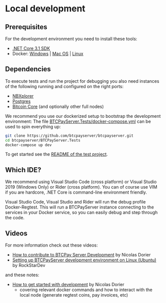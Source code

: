 # Local development

## Prerequisites

For the development environment you need to install these tools:

* [.NET Core 3.1 SDK](https://dotnet.microsoft.com/download)
* Docker: [Windows](https://docs.docker.com/docker-for-windows/install/) | [Mac OS](https://docs.docker.com/docker-for-mac/install/) | [Linux](https://docs.docker.com/install/linux/docker-ce/ubuntu/)

## Dependencies

To execute tests and run the project for debugging you also need instances of the following running and configured on the right ports:

* [NBXplorer](https://github.com/dgarage/NBxplorer)
* [Postgres](https://www.postgresql.org/)
* [Bitcoin Core](https://bitcoincore.org/) (and optionally other full nodes)

We recommend you use our dockerized setup to bootstrap the development environment:
The file [BTCPayServer.Tests/docker-compose.yml](https://github.com/btcpayserver/btcpayserver/blob/master/BTCPayServer.Tests/docker-compose.yml) can be used to spin everything up:

```bash
git clone https://github.com/btcpayserver/btcpayserver.git
cd btcpayserver/BTCPayServer.Tests
docker-compose up dev
```

To get started see the [README of the test project](https://github.com/btcpayserver/btcpayserver/blob/master/BTCPayServer.Tests/README.md).

## Which IDE?

We recommend using Visual Studio Code (cross platform) or Visual Studio 2019 (Windows Only) or Rider (cross platform).
You can of course use VIM if you are hardcore, .NET Core is command-line environment friendly.

Visual Studio Code, Visual Studio and Rider will run the debug profile Docker-Regtest.
This will run a BTCPayServer instance connecting to the services in your Docker service, so you can easily debug and step through the code.

## Videos

For more information check out these videos:

* [How to contribute to BTCPay Server Development](https://youtu.be/ZePbMPSIvHM) by Nicolas Dorier
* [Setting up BTCPayServer development environment on Linux (Ubuntu)](https://youtube.com/watch?v=j486T_Rk-yw) by RockStarDev

and these notes:

* [How to get started with development](https://github.com/btcpayserver/btcpayserver/blob/master/BTCPayServer.Tests/README.md) by Nicolas Dorier
   * covering relevant docker commands and how to interact with the local node (generate regtest coins, pay invoices, etc)
